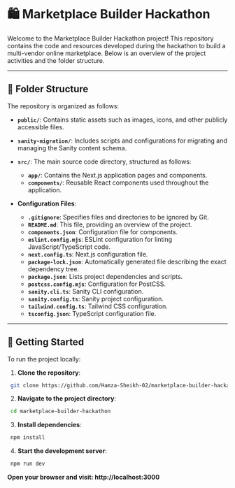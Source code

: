 # 🛍️ Marketplace Builder Hackathon

Welcome to the Marketplace Builder Hackathon project! This repository contains the code and resources developed during the hackathon to build a multi-vendor online marketplace. Below is an overview of the project activities and the folder structure.

---

## 📁 Folder Structure

The repository is organized as follows:

- **`public/`**: Contains static assets such as images, icons, and other publicly accessible files.

- **`sanity-migration/`**: Includes scripts and configurations for migrating and managing the Sanity content schema.

- **`src/`**: The main source code directory, structured as follows:

  - **`app/`**: Contains the Next.js application pages and components.
  - **`components/`**: Reusable React components used throughout the application.

- **Configuration Files**:
  - **`.gitignore`**: Specifies files and directories to be ignored by Git.
  - **`README.md`**: This file, providing an overview of the project.
  - **`components.json`**: Configuration file for components.
  - **`eslint.config.mjs`**: ESLint configuration for linting JavaScript/TypeScript code.
  - **`next.config.ts`**: Next.js configuration file.
  - **`package-lock.json`**: Automatically generated file describing the exact dependency tree.
  - **`package.json`**: Lists project dependencies and scripts.
  - **`postcss.config.mjs`**: Configuration for PostCSS.
  - **`sanity.cli.ts`**: Sanity CLI configuration.
  - **`sanity.config.ts`**: Sanity project configuration.
  - **`tailwind.config.ts`**: Tailwind CSS configuration.
  - **`tsconfig.json`**: TypeScript configuration file.

---

## 🚀 Getting Started

To run the project locally:

1. **Clone the repository**:

```bash
 git clone https://github.com/Hamza-Sheikh-02/marketplace-builder-hackathon.git
```

2. **Navigate to the project directory**:

```bash
 cd marketplace-builder-hackathon
```

3. **Install dependencies**:

```bash
 npm install
```

4. **Start the development server**:

```bash
 npm run dev
```

**Open your browser and visit: http://localhost:3000**
